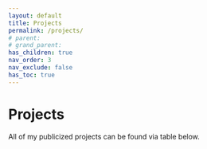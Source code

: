 ```yaml
---
layout: default
title: Projects
permalink: /projects/
# parent: 
# grand_parent: 
has_children: true
nav_order: 3
nav_exclude: false
has_toc: true
---
```


# Projects
All of my publicized projects can be found via table below.